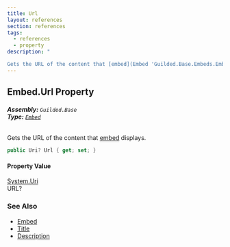 ```yaml
---
title: Url
layout: references
section: references
tags:
  - references
  - property
description: "

Gets the URL of the content that [embed](Embed 'Guilded.Base.Embeds.Embed') displays."
---
```


## Embed.Url Property
###### **Assembly:** `Guilded.Base`<br/>**Type:** [`Embed`](Embed 'Guilded.Base.Embeds.Embed')

Gets the URL of the content that [embed](Embed 'Guilded.Base.Embeds.Embed') displays.

```csharp
public Uri? Url { get; set; }
```

#### Property Value
[System.Uri](https://docs.microsoft.com/en-us/dotnet/api/System.Uri 'System.Uri')  
URL?

### See Also
- [Embed](Embed 'Guilded.Base.Embeds.Embed')
- [Title](Embed.Title 'Guilded.Base.Embeds.Embed.Title')
- [Description](Embed.Description 'Guilded.Base.Embeds.Embed.Description')